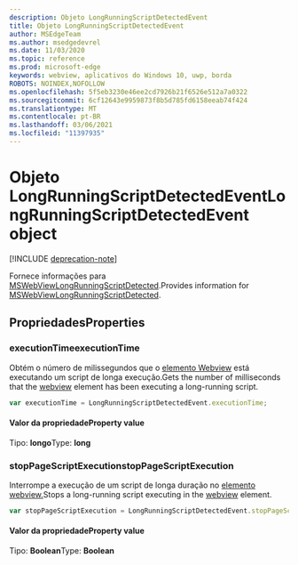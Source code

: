 ```yaml
---
description: Objeto LongRunningScriptDetectedEvent
title: Objeto LongRunningScriptDetectedEvent
author: MSEdgeTeam
ms.author: msedgedevrel
ms.date: 11/03/2020
ms.topic: reference
ms.prod: microsoft-edge
keywords: webview, aplicativos do Windows 10, uwp, borda
ROBOTS: NOINDEX,NOFOLLOW
ms.openlocfilehash: 5f5eb3230e46ee2cd7926b21f6526e512a7a0322
ms.sourcegitcommit: 6cf12643e9959873f8b5d785fd6158eeab74f424
ms.translationtype: MT
ms.contentlocale: pt-BR
ms.lasthandoff: 03/06/2021
ms.locfileid: "11397935"
---
```

# <a name="longrunningscriptdetectedevent-object"></a><span data-ttu-id="f8baa-104">Objeto LongRunningScriptDetectedEvent</span><span class="sxs-lookup"><span data-stu-id="f8baa-104">LongRunningScriptDetectedEvent object</span></span>  

[!INCLUDE [deprecation-note](../includes/deprecation-note.md)]  

<span data-ttu-id="f8baa-105">Fornece informações para [MSWebViewLongRunningScriptDetected](../webview/index.md#mswebviewlongrunningscriptdetected).</span><span class="sxs-lookup"><span data-stu-id="f8baa-105">Provides information for [MSWebViewLongRunningScriptDetected](../webview/index.md#mswebviewlongrunningscriptdetected).</span></span>  

## <a name="properties"></a><span data-ttu-id="f8baa-106">Propriedades</span><span class="sxs-lookup"><span data-stu-id="f8baa-106">Properties</span></span>  

### <a name="executiontime"></a><span data-ttu-id="f8baa-107">executionTime</span><span class="sxs-lookup"><span data-stu-id="f8baa-107">executionTime</span></span>  

<span data-ttu-id="f8baa-108">Obtém o número de milissegundos que o [elemento Webview](../webview/index.md) está executando um script de longa execução.</span><span class="sxs-lookup"><span data-stu-id="f8baa-108">Gets the number of milliseconds that the [webview](../webview/index.md) element has been executing a long-running script.</span></span>  

```javascript
var executionTime = LongRunningScriptDetectedEvent.executionTime;
```  

#### <a name="property-value"></a><span data-ttu-id="f8baa-109">Valor da propriedade</span><span class="sxs-lookup"><span data-stu-id="f8baa-109">Property value</span></span>  

<span data-ttu-id="f8baa-110">Tipo: **longo**</span><span class="sxs-lookup"><span data-stu-id="f8baa-110">Type: **long**</span></span>  

### <a name="stoppagescriptexecution"></a><span data-ttu-id="f8baa-111">stopPageScriptExecution</span><span class="sxs-lookup"><span data-stu-id="f8baa-111">stopPageScriptExecution</span></span>  

<span data-ttu-id="f8baa-112">Interrompe a execução de um script de longa duração no [elemento webview.](../webview/index.md)</span><span class="sxs-lookup"><span data-stu-id="f8baa-112">Stops a long-running script executing in the [webview](../webview/index.md) element.</span></span>  

```javascript
var stopPageScriptExecution = LongRunningScriptDetectedEvent.stopPageScriptExecution;
```  

#### <a name="property-value"></a><span data-ttu-id="f8baa-113">Valor da propriedade</span><span class="sxs-lookup"><span data-stu-id="f8baa-113">Property value</span></span>  

<span data-ttu-id="f8baa-114">Tipo: **Boolean**</span><span class="sxs-lookup"><span data-stu-id="f8baa-114">Type: **Boolean**</span></span>  
